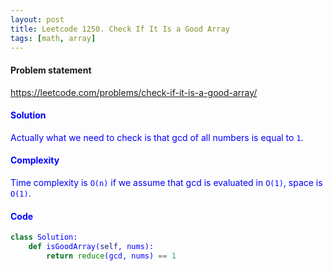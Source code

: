 ```yaml
---
layout: post
title: Leetcode 1250. Check If It Is a Good Array
tags: [math, array]
---
```


#### Problem statement

<a href="https://leetcode.com/problems/check-if-it-is-a-good-array/"> <font color = blue>https://leetcode.com/problems/check-if-it-is-a-good-array/

#### Solution
Actually what we need to check is that gcd of all numbers is equal to `1`.
 
#### Complexity
Time complexity is `O(n)` if we assume that gcd is evaluated in `O(1)`, space is `O(1)`.

#### Code
```python
class Solution:
    def isGoodArray(self, nums):
        return reduce(gcd, nums) == 1
```
